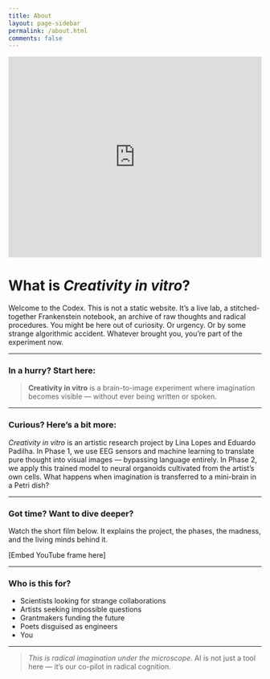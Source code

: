 ```yaml
---
title: About
layout: page-sidebar
permalink: /about.html
comments: false
---
```

<iframe src="https://docs.google.com/presentation/d/e/2PACX-1vTHiWhaPIw1kMhVl_53vNaXCAVaGXiDjyOu1_-R0tDs5Ouyow7W6vBR1OJ_chkfLsvGrbUNJHKvi9H7/pubembed?start=true&loop=true&delayms=3000" frameborder="0" width="100%" height="400" allowfullscreen="true" mozallowfullscreen="true" webkitallowfullscreen="true"></iframe>

# What is *Creativity in vitro*?

Welcome to the Codex. This is not a static website. It’s a live lab, a stitched-together Frankenstein notebook, an archive of raw thoughts and radical procedures.
You might be here out of curiosity. Or urgency. Or by some strange algorithmic accident.
Whatever brought you, you’re part of the experiment now.

---

### In a hurry? Start here:
> **Creativity in vitro** is a brain-to-image experiment where imagination becomes visible — without ever being written or spoken.

---

### Curious? Here’s a bit more:
*Creativity in vitro* is an artistic research project by Lina Lopes and Eduardo Padilha.
In Phase 1, we use EEG sensors and machine learning to translate pure thought into visual images — bypassing language entirely. In Phase 2, we apply this trained model to neural organoids cultivated from the artist’s own cells.
What happens when imagination is transferred to a mini-brain in a Petri dish?

---

### Got time? Want to dive deeper?

Watch the short film below. It explains the project, the phases, the madness, and the living minds behind it.

[Embed YouTube frame here]

---

### Who is this for?

- Scientists looking for strange collaborations
- Artists seeking impossible questions
- Grantmakers funding the future
- Poets disguised as engineers
- You

---

> *This is radical imagination under the microscope.*
> AI is not just a tool here — it’s our co-pilot in radical cognition.
